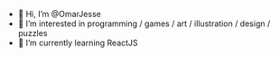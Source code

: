 - 👋 Hi, I’m @OmarJesse
- 👀 I’m interested in programming / games / art / illustration / design / puzzles
- 🌱 I’m currently learning ReactJS
